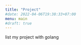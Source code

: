 ```yaml
---
title: "Project"
#date: 2022-04-06T19:38:33+07:00
menu: main
#draft: true
---
```


list my project with golang